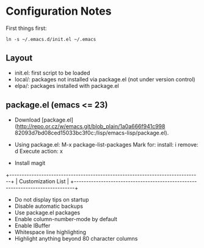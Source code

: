 Configuration Notes
==============================

First things first:

    ln -s ~/.emacs.d/init.el ~/.emacs

Layout
------
* init.el: first script to be loaded
* local/: packages not installed via package.el (not under version control)
* elpa/: packages installed with package.el

package.el (emacs <= 23)
------------------------
* Download [package.el](http://repo.or.cz/w/emacs.git/blob_plain/1a0a666f941c998
82093d7bd08ced15033bc3f0c:/lisp/emacs-lisp/package.el).

* Using package.el:
    M-x package-list-packages
        Mark for:
            install: i
            remove: d
        Execute action: x

* Install magit

+------------------------------------------------------------------------------+
| Customization List                                                           |
+------------------------------------------------------------------------------+
* Do not display tips on startup
* Disable automatic backups
* Use package.el packages
* Enable column-number-mode by default
* Enable IBuffer
* Whitespace line highlighting
* Highlight anything beyond 80 character columns
